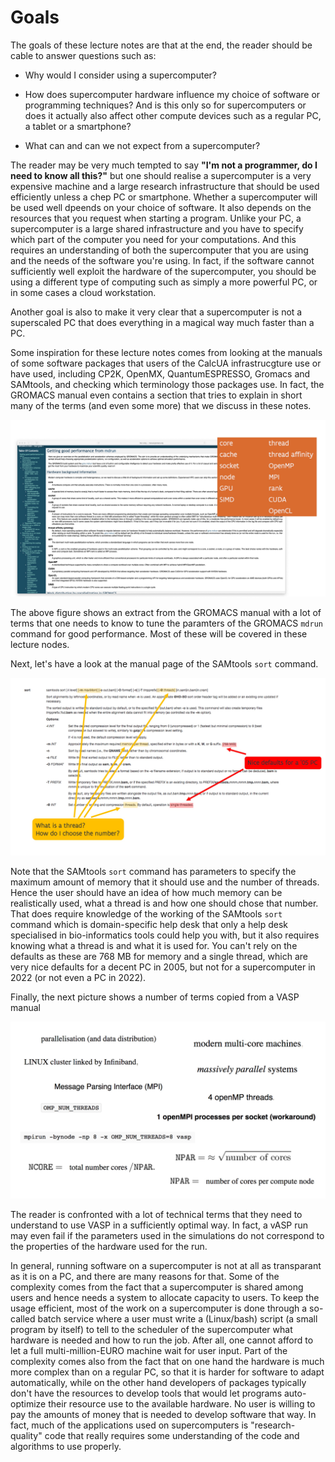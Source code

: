 # Goals

The goals of these lecture notes are that at the end, the reader should be cable to answer
questions such as:

-   Why would I consider using a supercomputer?

-   How does supercomputer hardware influence my choice of software or programming techniques?
    And is this only so for supercomputers or does it actually also affect other compute devices
    such as a regular PC, a tablet or a smartphone?

-   What can and can we not expect from a supercomputer?

The reader may be very much tempted to say **"I'm not a programmer, do I need to know all this?"**
but one should realise a supercomputer is a very expensive machine and a large research infrastructure
that should be used efficiently unless a chep PC or smartphone. Whether a supercomputer will be used well
dpeends on your choice of software. It also depends on the resources that you request when starting a program.
Unlike your PC, a supercomputer is a large shared infrastructure and you have to specify which part of the
computer you need for your computations. And this requires an understanding of both the supercomputer that
you are using and the needs of the software you're using. In fact, if the software cannot sufficiently well
exploit the hardware of the supercomputer, you should be using a different type of computing such as simply
a more powerful PC, or in some cases a cloud workstation.

Another goal is also to make it very clear that a supercomputer is not a superscaled PC that does
everything in a magical way much faster than a PC.

Some inspiration for these lecture notes comes from looking at the manuals of some software packages that
users of the CalcUA infrastrucgture use or have used, including CP2K, OpenMX, QuantumESPRESSO, Gromacs and SAMtools,
and checking which terminology those packages use. In fact, the GROMACS manual even contains a section that tries 
to explain in short many of the terms (and even some more) that we discuss in these notes.

![GROMACS manual page](../img/1_01_01_GROMACS_manual.jpg)

The above figure shows an extract from the GROMACS manual with a lot of terms that one needs to know
to tune the paramters of the GROMACS ``mdrun`` command for good performance. Most of these will be covered
in these lecture nodes.

Next, let's have a look at the manual page of the SAMtools ``sort`` command.

![SAMtools sort manual page](../img/1_01_02_SAMtools_sort.jpg)

Note that the SAMtools ``sort`` command has parameters to specify the maximum amount of memory that it should
use and the number of threads. Hence the user should have an idea of how much memory can be realistically used,
what a thread is and how one should chose that number. That does require knowledge of the working of the SAMtools
``sort`` command which is domain-specific help desk that only a help desk specialised in bio-informatics tools
could help you with, but it also requires knowing what a thread is and what it is used for. You can't rely on
the defaults as these are 768 MB for memory and a single thread, which are very nice defaults for a decent PC
in 2005, but not for a supercomputer in 2022 (or not even a PC in 2022).

Finally, the next picture shows a number of terms copied from a VASP manual

![VASP terminology](../img/1_01_03_VASP_terms.jpg)

The reader is confronted with a lot of technical terms that they need to understand to use VASP in a sufficiently
optimal way. In fact, a vASP run may even fail if the parameters used in the simulations do not correspond 
to the properties of the hardware used for the run. 

In general, running software on a supercomputer is not at all as transparant as it is on a PC, and there are many
reasons for that. Some of the complexity comes from the fact that a supercomputer is shared among users and hence 
needs a system to allocate capacity to users. To keep the usage efficient, most of the work on a supercomputer is 
done through a so-called batch service where a user must write a (Linux/bash) script (a small program by itself) to
tell to the scheduler of the supercomputer what hardware is needed and how to run the job. After all, one cannot 
afford to let a full multi-million-EURO machine wait for user input. Part of the complexity comes also from the fact
that on one hand the hardware is much more complex than on a regular PC, so that it is harder for software to adapt
automatically, while on the other hand developers of packages typically don't have the resources to develop tools that 
would let programs auto-optimize their resource use to the available hardware. No user is willing to pay the amounts of
money that is needed to develop software that way. In fact, much of the applications used on supercomputers is 
"research-quality" code that really requires some understanding of the code and algorithms to use properly.

